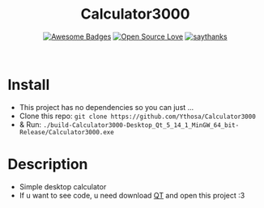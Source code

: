 <h1 align="center">Calculator3000</h1>
<div align="center">
  

[![Awesome Badges](https://img.shields.io/badge/badges-awesome-green.svg)](https://github.com/ythosa)
[![Open Source Love](https://badges.frapsoft.com/os/v1/open-source.png?v=103)](https://github.com/ellerbrock/open-source-badges/)
[![saythanks](https://img.shields.io/badge/say-thanks-ff69b4.svg)](https://vk.com/ythosa)
    
<br>

</div>

# Install
-   This project has no dependencies so you can just ...
-   Clone this repo: `git clone https://github.com/Ythosa/Calculator3000`
-   & Run: `./build-Calculator3000-Desktop_Qt_5_14_1_MinGW_64_bit-Release/Calculator3000.exe`



# Description
-    Simple desktop calculator
-    If u want to see code, u need download [QT](https://www.qt.io/download) and open this project :3
